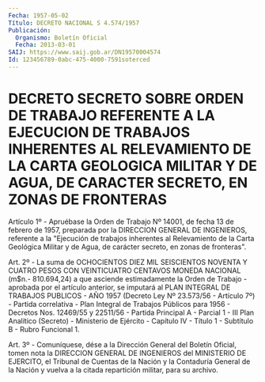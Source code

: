 ```yaml
---
Fecha: 1957-05-02
Título: DECRETO NACIONAL S 4.574/1957
Publicación:
  Organismo: Boletín Oficial
  Fecha: 2013-03-01
SAIJ: https://www.saij.gob.ar/DN19570004574
Id: 123456789-0abc-475-4000-7591soterced
---
```

# DECRETO SECRETO SOBRE ORDEN DE TRABAJO REFERENTE A LA EJECUCION DE TRABAJOS INHERENTES AL RELEVAMIENTO DE LA CARTA GEOLOGICA MILITAR Y DE AGUA, DE CARACTER SECRETO, EN ZONAS DE FRONTERAS

<a id="1"></a>
Artículo 1º - Apruébase la Orden de Trabajo Nº 14001, de fecha 13 de febrero de 1957, preparada por la DIRECCION GENERAL DE INGENIEROS, referente a la "Ejecución de trabajos inherentes al Relevamiento de la Carta Geológica Militar y de Agua, de carácter secreto, en zonas de fronteras".

<a id="2"></a>
Art. 2º - La suma de OCHOCIENTOS DIEZ MIL SEISCIENTOS NOVENTA Y CUATRO PESOS CON VEINTICUATRO CENTAVOS MONEDA NACIONAL (m$n.- 810.694,24) a que asciende estimadamente la Orden de Trabajo - aprobada por el artículo anterior, se imputará al PLAN INTEGRAL DE TRABAJOS PUBLICOS - AÑO 1957 (Decreto Ley Nº 23.573/56 -  Artículo 7º) - Partida correlativa - Plan Integral de Trabajos Públicos para 1956 - Decretos Nos. 12469/55 y 22511/56 - Partida Principal A - Parcial 1 - III Plan Analítico (Secreto) - Ministerio de Ejército - Capítulo IV - Título 1 - Subtítulo B - Rubro Funcional 1.

<a id="3"></a>
Art. 3º - Comuníquese, dése a la Dirección General del Boletín Oficial, tomen nota la DIRECCION GENERAL DE INGENIEROS del MINISTERIO DE EJERCITO, el Tribunal de Cuentas de la Nación y la Contaduría General de la Nación y vuelva a la citada repartición militar, para su archivo.